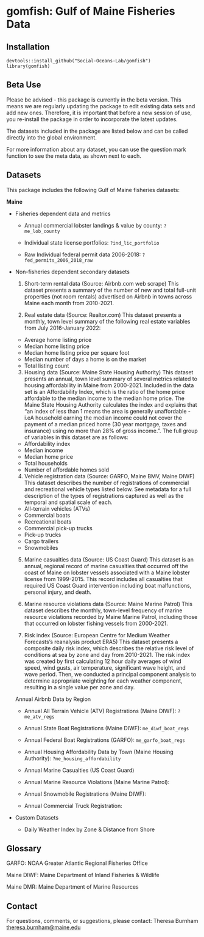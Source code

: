 # gomfish: Gulf of Maine Fisheries Data

## Installation

```{r,results="hide"}
devtools::install_github("Social-Oceans-Lab/gomfish")
library(gomfish)
```

## Beta Use

Please be advised - this package is currently in the beta version. This means we are regularly
updating the package to edit existing data sets and add new ones. Therefore, it is important that
before a new session of use, you re-install the package in order to incorporate the latest updates.

The datasets included in the package are listed below and can be called directly into the global
environment.

For more information about any dataset, you can use the question mark function to see the meta data,
as shown next to each.

## Datasets

This package includes the following Gulf of Maine fisheries datasets:

**Maine**

-   Fisheries dependent data and metrics

    -   Annual commercial lobster landings & value by county: `?me_lob_county`

    -   Individual state license portfolios: `?ind_lic_portfolio`

    -   Raw Individual federal permit data 2006-2018: `?fed_permits_2006_2018_raw`

-   Non-fisheries dependent secondary datasets
    
    1. Short-term rental data (Source: Airbnb.com web scrape)
    This dataset presents a summary of the number of new and total full-unit properties (not room rentals) advertised on Airbnb in towns across Maine each month from 2010-2021.
    
    2. Real estate data (Source: Realtor.com)
    This dataset presents a monthly, town level summary of the following real estate variables from July 2016-January 2022:
    - Average home listing price 
    - Median home listing price
    - Median home listing price per square foot
    - Median number of days a home is on the market
    - Total listing count
    
    3. Housing data (Source: Maine State Housing Authority)
    This dataset presents an annual, town level summary of several metrics related to housing affordability in Maine from 2000-2021. Included in the data set is an Affordability Index, which is the ratio of the home price affordable to the median income to the median home price. The Maine State Housing Authority calculates the index and explains that “an index of less than 1 means the area is generally unaffordable - i.eA household earning the median income could not cover the payment of a median priced home (30 year mortgage, taxes and insurance) using no more than 28% of gross income.”. The full group of variables in this dataset are as follows:
    - Affordability index
    - Median income
    - Median home price
    - Total households
    - Number of affordable homes sold
    
    4. Vehicle registration data (Source: GARFO, Maine BMV, Maine DIWF)
    This dataset describes the number of registrations of commercial and recreational vehicle types listed below. See metadata for a full description of the types of registrations captured as well as the temporal and spatial scale of each.
    - All-terrain vehicles (ATVs)
    - Commercial boats
    - Recreational boats
    - Commercial pick-up trucks
    - Pick-up trucks
    - Cargo trailers
    - Snowmobiles
    
    5. Marine casualties data (Source: US Coast Guard)
    This dataset is an annual, regional record of marine casualties that occurred off the coast of Maine on lobster vessels associated with a Maine lobster license from 1999-2015. This record includes all casualties that required US Coast Guard intervention including boat malfunctions, personal injury, and death.
    
    6. Marine resource violations data (Source: Maine Marine Patrol)
    This dataset describes the monthly, town-level frequency of marine resource violations recorded by Maine Marine Patrol, including those that occurred on lobster fishing vessels from 2000-2021.
    
    7. Risk index (Source: European Centre for Medium Weather Forecasts’s reanalysis product ERA5)
    This dataset presents a composite daily risk index, which describes the relative risk level of conditions at sea by zone and day from 2010-2021. The risk index was created by first calculating 12 hour daily averages of wind speed, wind gusts, air temperature, significant wave height, and wave period. Then, we conducted a principal component analysis to determine appropriate weighting for each weather component, resulting in a single value per zone and day. 




    Annual Airbnb Data by Region

    -   Annual All Terrain Vehicle (ATV) Registrations (Maine DIWF): `?me_atv_regs`

    -   Annual State Boat Registrations (Maine DIWF): `me_diwf_boat_regs`

    -   Annual Federal Boat Registrations (GARFO): `me_garfo_boat_regs`

    -   Annual Housing Affordability Data by Town (Maine Housing Authority):
        `?me_housing_affordability`

    -   Annual Marine Casualties (US Coast Guard)

    -   Annual Marine Resource Violations (Maine Marine Patrol):

    -   Annual Snowmobile Registrations (Maine DIWF):

    -   Annual Commercial Truck Registration:

-   Custom Datasets

    -   Daily Weather Index by Zone & Distance from Shore

## Glossary

GARFO: NOAA Greater Atlantic Regional Fisheries Office

Maine DIWF: Maine Department of Inland Fisheries & Wildlife

Maine DMR: Maine Department of Marine Resources

## Contact

For questions, comments, or suggestions, please contact: Theresa Burnham
[theresa.burnham\@maine.edu](mailto:theresa.burnham@maine.edu)
